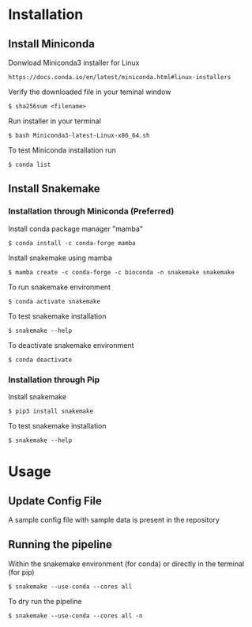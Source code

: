 # Installation

## Install Miniconda 
Donwload Miniconda3 installer for Linux 
```
https://docs.conda.io/en/latest/miniconda.html#linux-installers
```
Verify the downloaded file in your teminal window 
```
$ sha256sum <filename>
```
Run installer in your terminal
```
$ bash Miniconda3-latest-Linux-x86_64.sh
```
To test Miniconda installation run
```
$ conda list
```
## Install Snakemake
### Installation through Miniconda (Preferred)
Install conda package manager "mamba"
```
$ conda install -c conda-forge mamba
```
Install snakemake using mamba
```
$ mamba create -c conda-forge -c bioconda -n snakemake snakemake
```
To run snakemake environment
```
$ conda activate snakemake
```
To test snakemake installation 
```
$ snakemake --help
```
To deactivate snakemake environment 
```
$ conda deactivate
```
### Installation through Pip
Install snakemake 
```
$ pip3 install snakemake
```
To test snakemake installation
```
$ snakemake --help
```
# Usage
## Update Config File
A sample config file with sample data is present in the repository 
## Running the pipeline
Within the snakemake environment (for conda) or directly in the terminal (for pip)
```
$ snakemake --use-conda --cores all 
```
To dry run the pipeline 
```
$ snakemake --use-conda --cores all -n
```

